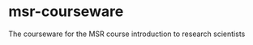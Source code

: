 msr-courseware
==============

The courseware for the MSR course introduction to research scientists 
